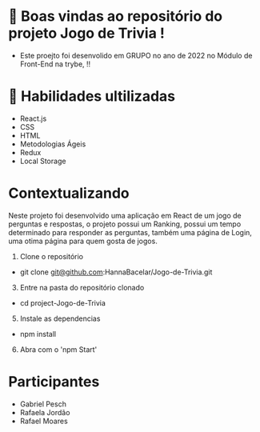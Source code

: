   
  #  📝 Boas vindas ao repositório do projeto Jogo de Trivia !

- Este proejto foi desenvolido em GRUPO no ano de 2022 no Módulo de Front-End na trybe, !!

# 🚦 Habilidades ultilizadas 
- React.js
- CSS
- HTML
- Metodologias Ágeis
- Redux
- Local Storage

# Contextualizando
Neste projeto foi desenvolvido  uma aplicação em React de um jogo de perguntas e respostas, o projeto possui um Ranking, possui um tempo determinado para responder as perguntas, também uma página de Login, uma otima página para quem gosta de jogos. 
  1. Clone o repositório
  - git  clone git@github.com:HannaBacelar/Jogo-de-Trivia.git
  3. Entre na pasta do repositório clonado
  - cd project-Jogo-de-Trivia
  5. Instale as dependencias 
   - npm install 
  6. Abra com o 'npm Start'
  
  # Participantes
  - Gabriel Pesch
  - Rafaela Jordão
  - Rafael Moares
 
